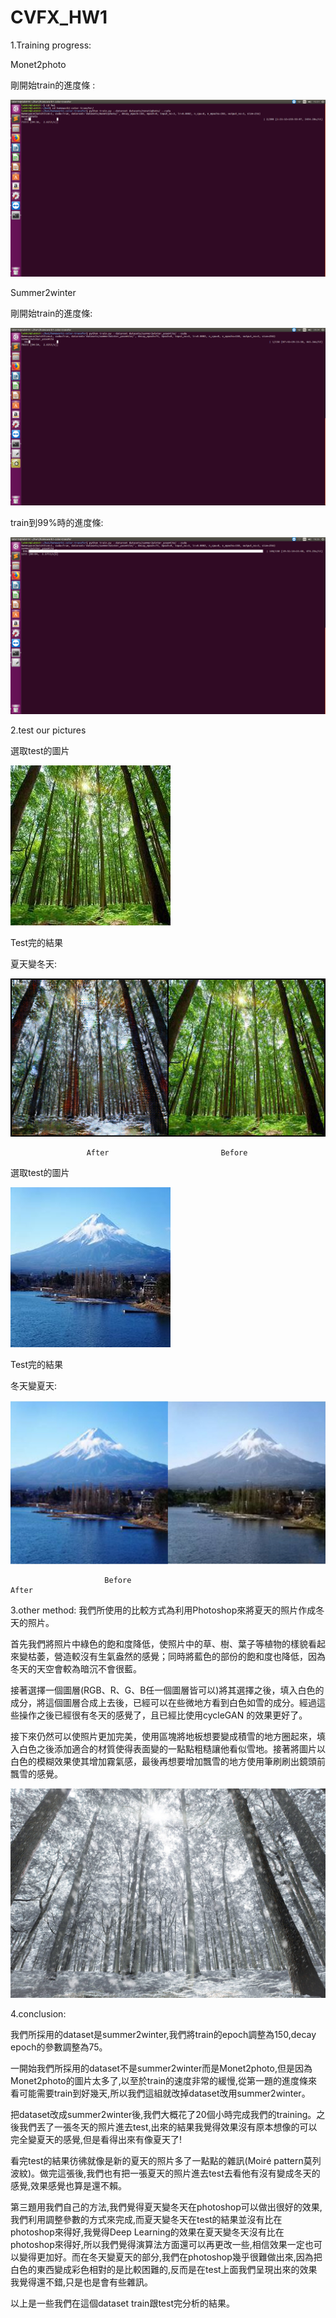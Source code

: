 # CVFX_HW1
1.Training progress:  
 
  Monet2photo	
  
  剛開始train的進度條 :

![image](https://github.com/willy-lo/CVFX_HW1/blob/master/cv_hw1/monet2photo.png)

 Summer2winter	
 
 剛開始train的進度條:
 
![image](https://github.com/willy-lo/CVFX_HW1/blob/master/cv_hw1/summer2winter1.png)

 train到99%時的進度條:
 
 ![image](https://github.com/willy-lo/CVFX_HW1/blob/master/cv_hw1/summer2winter99.png)
 
2.test our pictures

 選取test的圖片

 ![image](https://github.com/willy-lo/CVFX_HW1/blob/master/cv_hw1/test_summer.jpg)
 
 Test完的結果
 
 夏天變冬天:
 
 ![image](https://github.com/willy-lo/CVFX_HW1/blob/master/cv_hw1/test_before_after.png)
 
                     After                         Before
                          
 選取test的圖片      
 
 ![image](https://github.com/willy-lo/CVFX_HW1/blob/master/cv_hw1/test_winter.jpg)
 
 Test完的結果
 
 冬天變夏天:
 
 ![image](https://github.com/willy-lo/CVFX_HW1/blob/master/cv_hw1/test_after_before.png)
 
                         Before                                            After
                         
3.other method:
我們所使用的比較方式為利用Photoshop來將夏天的照片作成冬天的照片。 

首先我們將照片中綠色的飽和度降低，使照片中的草、樹、葉子等植物的樣貌看起來變枯萎，營造較沒有生氣盎然的感覺；同時將藍色的部份的飽和度也降低，因為冬天的天空會較為暗沉不會很藍。

接著選擇一個圖層(RGB、R、G、B任一個圖層皆可以)將其選擇之後，填入白色的成分，將這個圖層合成上去後，已經可以在些微地方看到白色如雪的成分。經過這些操作之後已經很有冬天的感覺了，且已經比使用cycleGAN 的效果更好了。

接下來仍然可以使照片更加完美，使用區塊將地板想要變成積雪的地方圈起來，填入白色之後添加適合的材質使得表面變的一點點粗糙讓他看似雪地。接著將圖片以白色的模糊效果使其增加霧氣感，最後再想要增加飄雪的地方使用筆刷刷出鏡頭前飄雪的感覺。

![image](https://github.com/willy-lo/CVFX_HW1/blob/master/cv_hw1/photoshop.jpg)

4.conclusion:

我們所採用的dataset是summer2winter,我們將train的epoch調整為150,decay epoch的參數調整為75。

一開始我們所採用的dataset不是summer2winter而是Monet2photo,但是因為Monet2photo的圖片太多了,以至於train的速度非常的緩慢,從第一題的進度條來看可能需要train到好幾天,所以我們這組就改掉dataset改用summer2winter。

把dataset改成summer2winter後,我們大概花了20個小時完成我們的training。之後我們丟了一張冬天的照片進去test,出來的結果我覺得效果沒有原本想像的可以完全變夏天的感覺,但是看得出來有像夏天了!

看完test的結果彷彿就像是新的夏天的照片多了一點點的雜訊(Moiré pattern莫列波紋)。做完這張後,我們也有把一張夏天的照片進去test去看他有沒有變成冬天的感覺,效果感覺也算是還不賴。


第三題用我們自己的方法,我們覺得夏天變冬天在photoshop可以做出很好的效果,我們利用調整參數的方式來完成,而夏天變冬天在test的結果並沒有比在photoshop來得好,我覺得Deep Learning的效果在夏天變冬天沒有比在photoshop來得好,所以我們覺得演算法方面還可以再更改一些,相信效果一定也可以變得更加好。而在冬天變夏天的部分,我們在photoshop幾乎很難做出來,因為把白色的東西變成彩色相對的是比較困難的,反而是在test上面我們呈現出來的效果我覺得還不錯,只是也是會有些雜訊。

以上是一些我們在這個dataset train跟test完分析的結果。



                         
 
 



